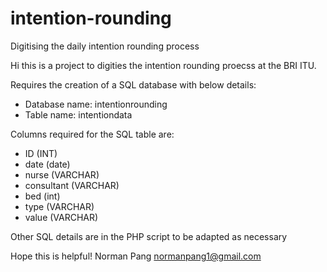 # intention-rounding
Digitising the daily intention rounding process

Hi this is a project to digities the intention rounding proecss at the BRI ITU.

Requires the creation of a SQL database with below details:
- Database name: intentionrounding
- Table name: intentiondata


Columns required for the SQL table are:
- ID  (INT)
- date  (date)
- nurse (VARCHAR)
- consultant  (VARCHAR)
- bed (int)
- type  (VARCHAR)
- value (VARCHAR)

Other SQL details are in the PHP script to be adapted as necessary

Hope this is helpful!
Norman Pang
normanpang1@gmail.com
